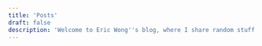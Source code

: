 ```yaml
---
title: 'Posts'
draft: false
description: 'Welcome to Eric Wong''s blog, where I share random stuff that I made (or fixed)!'
---
```

